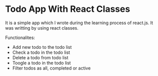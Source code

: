 # Todo App With React Classes

It is a simple app which I wrote during the learning process of react.js.
It was writting by using react classes.

Functionalites: 
* Add new todo to the todo list
* Check a todo in the todo list
* Delete a todo from todo list
* Toogle a todo in the todo list
* Filter todos as all, completed or active
